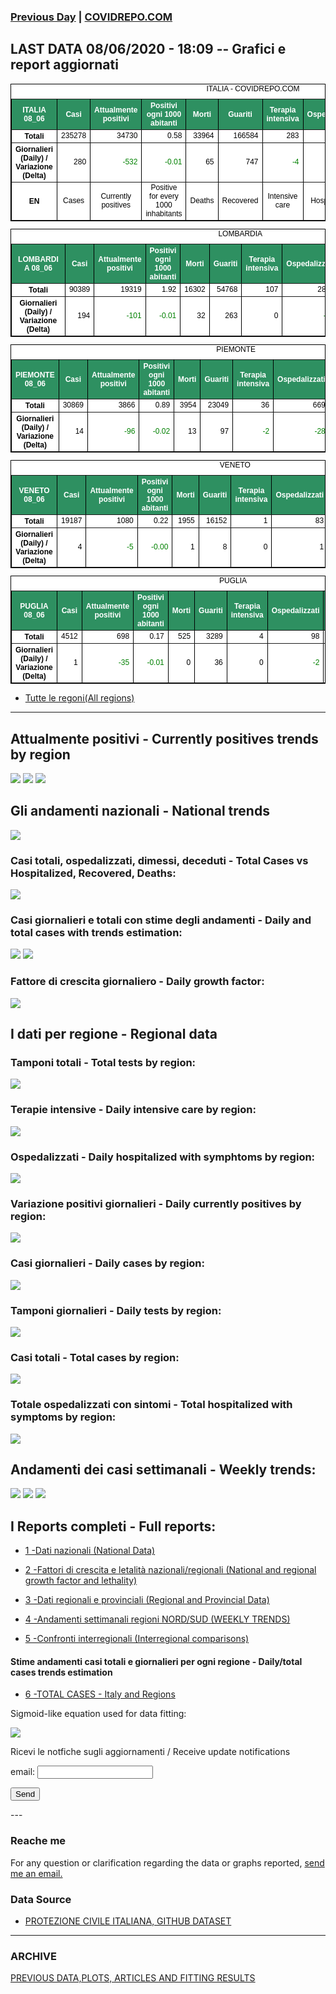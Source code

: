 <!-- start -->
### [Previous Day](/index_07_06.md) | <a href="https://marcelchiarello.github.io/showdata/">COVIDREPO.COM</a>
## LAST DATA 08/06/2020 - 18:09 -- Grafici e report aggiornati

<table style=" color:black; font-size:12; font-family:arial; text-align:center; " cellpadding="2.5" cellspacing="0" border="1" bordercolor="black" bgcolor="#FFFFFF">
<caption>ITALIA - COVIDREPO.COM</caption>
<tr style="color:#FFFFFF;background:#2E9061">
<th>ITALIA 08_06</th>
<th>Casi</th>
<th>Attualmente positivi</th>
<th>Positivi ogni 1000 abitanti</th>
<th>Morti</th>
<th>Guariti</th>
<th>Terapia intensiva</th>
<th>Ospedalizzati</th>
<th>Ricoverati con sintomi</th>
<th>Isolamento domiciliare</th>
<th>Tamponi</th>
</tr>
<tr>
<th>Totali</th>
<td align="right"> 235278</td>
<td align="right"> 34730</td>
<td align="right"> 0.58</td>
<td align="right"> 33964</td>
<td align="right"> 166584</td>
<td align="right"> 283</td>
<td align="right"> 5012</td>
<td align="right"> 4729</td>
<td align="right"> 29718</td>
<td align="right"> 4263647</td>
</tr>
<tr>
<th>Giornalieri (Daily) / Variazione (Delta)</th>
<td align="right"> 280</td>
<td align="right" style=" color:green; "> -532</td>
<td align="right" style=" color:green; "> -0.01</td>
<td align="right"> 65</td>
<td align="right"> 747</td>
<td align="right" style=" color:green; "> -4</td>
<td align="right" style=" color:green; "> -139</td>
<td align="right" style=" color:green; "> -135</td>
<td align="right" style=" color:green; "> -393</td>
<td align="right"> 27112</td>
</tr>
<tr>
<th>EN</th>
<td>Cases</td>
<td>Currently positives</td>
<td>Positive for every 1000 inhabitants</td>
<td>Deaths</td>
<td>Recovered</td>
<td>Intensive care</td>
<td>Hospitalized</td>
<td>Hospitalized with symptoms</td>
<td>Home isolation</td>
<td>Tests</td>
</tr>
</table>

<table style=" color:black; font-size:12; font-family:arial; text-align:center; " cellpadding="2.5" cellspacing="0" border="1" bordercolor="black" bgcolor="#FFFFFF">
<caption>LOMBARDIA</caption>
<tr style="color:#FFFFFF;background:#2E9061">
<th>LOMBARDIA 08_06</th>
<th>Casi</th>
<th>Attualmente positivi</th>
<th>Positivi ogni 1000 abitanti</th>
<th>Morti</th>
<th>Guariti</th>
<th>Terapia intensiva</th>
<th>Ospedalizzati</th>
<th>Ricoverati con sintomi</th>
<th>Isolamento domiciliare</th>
<th>Tamponi</th>
</tr>
<tr>
<th>Totali</th>
<td align="right"> 90389</td>
<td align="right"> 19319</td>
<td align="right"> 1.92</td>
<td align="right"> 16302</td>
<td align="right"> 54768</td>
<td align="right"> 107</td>
<td align="right"> 2815</td>
<td align="right"> 2708</td>
<td align="right"> 16504</td>
<td align="right"> 826465</td>
</tr>
<tr>
<th>Giornalieri (Daily) / Variazione (Delta)</th>
<td align="right"> 194</td>
<td align="right" style=" color:green; "> -101</td>
<td align="right" style=" color:green; "> -0.01</td>
<td align="right"> 32</td>
<td align="right"> 263</td>
<td align="right"> 0</td>
<td align="right" style=" color:green; "> -93</td>
<td align="right" style=" color:green; "> -93</td>
<td align="right" style=" color:green; "> -8</td>
<td align="right"> 4488</td>
</tr>
</table>

<table style=" color:black; font-size:12; font-family:arial; text-align:center; " cellpadding="2.5" cellspacing="0" border="1" bordercolor="black" bgcolor="#FFFFFF">
<caption>PIEMONTE</caption>
<tr style="color:#FFFFFF;background:#2E9061">
<th>PIEMONTE 08_06</th>
<th>Casi</th>
<th>Attualmente positivi</th>
<th>Positivi ogni 1000 abitanti</th>
<th>Morti</th>
<th>Guariti</th>
<th>Terapia intensiva</th>
<th>Ospedalizzati</th>
<th>Ricoverati con sintomi</th>
<th>Isolamento domiciliare</th>
<th>Tamponi</th>
</tr>
<tr>
<th>Totali</th>
<td align="right"> 30869</td>
<td align="right"> 3866</td>
<td align="right"> 0.89</td>
<td align="right"> 3954</td>
<td align="right"> 23049</td>
<td align="right"> 36</td>
<td align="right"> 669</td>
<td align="right"> 633</td>
<td align="right"> 3197</td>
<td align="right"> 344924</td>
</tr>
<tr>
<th>Giornalieri (Daily) / Variazione (Delta)</th>
<td align="right"> 14</td>
<td align="right" style=" color:green; "> -96</td>
<td align="right" style=" color:green; "> -0.02</td>
<td align="right"> 13</td>
<td align="right"> 97</td>
<td align="right" style=" color:green; "> -2</td>
<td align="right" style=" color:green; "> -28</td>
<td align="right" style=" color:green; "> -26</td>
<td align="right" style=" color:green; "> -68</td>
<td align="right"> 1570</td>
</tr>
</table>

<table style=" color:black; font-size:12; font-family:arial; text-align:center; " cellpadding="2.5" cellspacing="0" border="1" bordercolor="black" bgcolor="#FFFFFF">
<caption>VENETO</caption>
<tr style="color:#FFFFFF;background:#2E9061">
<th>VENETO 08_06</th>
<th>Casi</th>
<th>Attualmente positivi</th>
<th>Positivi ogni 1000 abitanti</th>
<th>Morti</th>
<th>Guariti</th>
<th>Terapia intensiva</th>
<th>Ospedalizzati</th>
<th>Ricoverati con sintomi</th>
<th>Isolamento domiciliare</th>
<th>Tamponi</th>
</tr>
<tr>
<th>Totali</th>
<td align="right"> 19187</td>
<td align="right"> 1080</td>
<td align="right"> 0.22</td>
<td align="right"> 1955</td>
<td align="right"> 16152</td>
<td align="right"> 1</td>
<td align="right"> 83</td>
<td align="right"> 82</td>
<td align="right"> 997</td>
<td align="right"> 750248</td>
</tr>
<tr>
<th>Giornalieri (Daily) / Variazione (Delta)</th>
<td align="right"> 4</td>
<td align="right" style=" color:green; "> -5</td>
<td align="right" style=" color:green; "> -0.00</td>
<td align="right"> 1</td>
<td align="right"> 8</td>
<td align="right"> 0</td>
<td align="right"> 1</td>
<td align="right"> 1</td>
<td align="right" style=" color:green; "> -6</td>
<td align="right"> 4443</td>
</tr>
</table>

<table style=" color:black; font-size:12; font-family:arial; text-align:center; " cellpadding="2.5" cellspacing="0" border="1" bordercolor="black" bgcolor="#FFFFFF">
<caption>PUGLIA</caption>
<tr style="color:#FFFFFF;background:#2E9061">
<th>PUGLIA 08_06</th>
<th>Casi</th>
<th>Attualmente positivi</th>
<th>Positivi ogni 1000 abitanti</th>
<th>Morti</th>
<th>Guariti</th>
<th>Terapia intensiva</th>
<th>Ospedalizzati</th>
<th>Ricoverati con sintomi</th>
<th>Isolamento domiciliare</th>
<th>Tamponi</th>
</tr>
<tr>
<th>Totali</th>
<td align="right"> 4512</td>
<td align="right"> 698</td>
<td align="right"> 0.17</td>
<td align="right"> 525</td>
<td align="right"> 3289</td>
<td align="right"> 4</td>
<td align="right"> 98</td>
<td align="right"> 94</td>
<td align="right"> 600</td>
<td align="right"> 133164</td>
</tr>
<tr>
<th>Giornalieri (Daily) / Variazione (Delta)</th>
<td align="right"> 1</td>
<td align="right" style=" color:green; "> -35</td>
<td align="right" style=" color:green; "> -0.01</td>
<td align="right"> 0</td>
<td align="right"> 36</td>
<td align="right"> 0</td>
<td align="right" style=" color:green; "> -2</td>
<td align="right" style=" color:green; "> -2</td>
<td align="right" style=" color:green; "> -33</td>
<td align="right"> 1233</td>
</tr>
</table>

- [Tutte le regoni(All regions)](/Tables/regionsTable_08_06.md)

---

## Attualmente positivi - Currently positives trends by region
<img src="https://covidrepo.com/RUN_08_06/RUN4/RUN_INTEREGION_16.png">
<img src="https://covidrepo.com/RUN_08_06/RUN4/RUN_INTEREGION_17.png">
<img src="https://covidrepo.com/RUN_08_06/RUN4/RUN_INTEREGION_18.png">

## Gli andamenti nazionali - National trends
<img src="https://marcelchiarello.github.io/showdata/RUN_08_06/RUN0/RUN_DATA_ITALIA_01.png">

### Casi totali, ospedalizzati, dimessi, deceduti - Total Cases vs Hospitalized, Recovered, Deaths:
<img src="https://marcelchiarello.github.io/showdata/RUN_08_06/RUN0/RUN_DATA_ITALIA_02.png">

### Casi giornalieri e totali con stime degli andamenti - Daily and total cases with trends estimation:
<img src="https://marcelchiarello.github.io/showdata/RUN_08_06/RUN1/RUN_DATA_FIT_TOTAL_CASES_ITALY_REGIONS_01.png">
<img src="https://marcelchiarello.github.io/showdata/RUN_08_06/RUN1/RUN_DATA_FIT_TOTAL_CASES_ITALY_REGIONS_02.png">

### Fattore di crescita giornaliero - Daily growth factor:
<img src="https://marcelchiarello.github.io/showdata/RUN_08_06/RUN6/RUN_FACTORS_01.png">

## I dati per regione - Regional data

### Tamponi totali - Total tests by region:
<img src="https://marcelchiarello.github.io/showdata/RUN_08_06/RUN4/RUN_INTEREGION_02.png">

### Terapie intensive - Daily intensive care by region:
<img src="https://marcelchiarello.github.io/showdata/RUN_08_06/RUN4/RUN_INTEREGION_13.png">

### Ospedalizzati - Daily hospitalized with symphtoms by region:
<img src="https://marcelchiarello.github.io/showdata/RUN_08_06/RUN4/RUN_INTEREGION_14.png">

### Variazione positivi giornalieri - Daily currently positives by region:
<img src="https://marcelchiarello.github.io/showdata/RUN_08_06/RUN4/RUN_INTEREGION_15.png">

### Casi giornalieri - Daily cases by region:
<img src="https://marcelchiarello.github.io/showdata/RUN_08_06/RUN4/RUN_INTEREGION_11.png">

### Tamponi giornalieri - Daily tests by region:
<img src="https://marcelchiarello.github.io/showdata/RUN_08_06/RUN4/RUN_INTEREGION_12.png">

### Casi totali - Total cases by region:
<img src="https://marcelchiarello.github.io/showdata/RUN_08_06/RUN4/RUN_INTEREGION_01.png">

### Totale ospedalizzati con sintomi - Total hospitalized with symptoms by region:
<img src="https://marcelchiarello.github.io/showdata/RUN_08_06/RUN4/RUN_INTEREGION_05.png">

## Andamenti dei casi settimanali - Weekly trends:
<img src="https://marcelchiarello.github.io/showdata/RUN_08_06/RUN5/RUN_NEWTRENDS_01.png">
<img src="https://marcelchiarello.github.io/showdata/RUN_08_06/RUN5/RUN_NEWTRENDS_02.png">
<img src="https://marcelchiarello.github.io/showdata/RUN_08_06/RUN5/RUN_NEWTRENDS_03.png">

## I Reports completi - Full reports:

- [1 -Dati nazionali (National Data)](/RUN_08_06/RUN0/RUN.html)

- [2 -Fattori di crescita e letalità nazionali/regionali (National and regional growth factor and lethality)](/RUN_08_06/RUN6/RUN.html)

- [3 -Dati regionali e provinciali (Regional and Provincial Data)](/RUN_08_06/RUN2/RUN.html)

- [4 -Andamenti settimanali regioni NORD/SUD (WEEKLY TRENDS)](/RUN_08_06/RUN5/RUN.html)

- [5 -Confronti interregionali (Interregional comparisons)](/RUN_08_06/RUN4/RUN.html)

#### Stime andamenti casi totali e giornalieri per ogni regione - Daily/total cases trends estimation

- [6 -TOTAL CASES - Italy and Regions](/RUN_08_06/RUN1/RUN.html)

Sigmoid-like equation used for data fitting:

<img src="https://latex.codecogs.com/svg.latex?Sig = \frac{a}{e^{b(x+c)} + a_1e^{b_1(x+c_1)} - d}" border="0"/>

Ricevi le notfiche sugli aggiornamenti / Receive update notifications
<form
action="https://formspree.io/mgenvwep"
method="POST"
>
<label>
email:
<input type="text" name="_replyto">
</label>

<!-- your other form fields go here -->

<button type="submit">Send</button>
</form>
---

### Reache me

For any question or clarification regarding the data or graphs reported, <a href="mailto:marcello.chiarello@outlook.com">send me an email.</a>


### Data Source

- [PROTEZIONE CIVILE ITALIANA, GITHUB DATASET](https://github.com/pcm-dpc/COVID-19)

---

### ARCHIVE
[PREVIOUS DATA,PLOTS, ARTICLES AND FITTING RESULTS](/archive.md)
